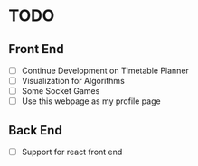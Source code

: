 # TODO

## Front End

- [ ] Continue Development on Timetable Planner
- [ ] Visualization for Algorithms
- [ ] Some Socket Games
- [ ] Use this webpage as my profile page

## Back End

- [ ] Support for react front end
